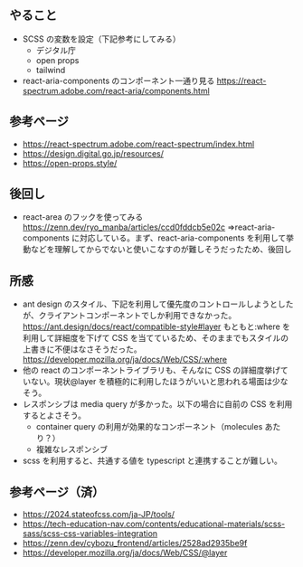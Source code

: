## やること

- SCSS の変数を設定（下記参考にしてみる）
  - デジタル庁
  - open props
  - tailwind
- react-aria-components のコンポーネント一通り見る
  https://react-spectrum.adobe.com/react-aria/components.html

## 参考ページ

- https://react-spectrum.adobe.com/react-spectrum/index.html
- https://design.digital.go.jp/resources/
- https://open-props.style/

## 後回し

- react-area のフックを使ってみる
  https://zenn.dev/ryo_manba/articles/ccd0fddcb5e02c
  ⇒react-aria-components に対応している。まず、react-aria-components を利用して挙動などを理解してからでないと使いこなすのが難しそうだったため、後回し

## 所感

- ant design のスタイル、下記を利用して優先度のコントロールしようとしたが、クライアントコンポーネントでしか利用できなかった。
  https://ant.design/docs/react/compatible-style#layer
  もともと:where を利用して詳細度を下げて CSS を当てているため、そのままでもスタイルの上書きに不便はなさそうだった。
  https://developer.mozilla.org/ja/docs/Web/CSS/:where
- 他の react のコンポーネントライブラリも、そんなに CSS の詳細度挙げていない。現状@layer を積極的に利用したほうがいいと思われる場面は少なそう。
- レスポンシブは media query が多かった。以下の場合に自前の CSS を利用するとよさそう。
  - container query の利用が効果的なコンポーネント（molecules あたり？）
  - 複雑なレスポンシブ
- scss を利用すると、共通する値を typescript と連携することが難しい。

## 参考ページ（済）

- https://2024.stateofcss.com/ja-JP/tools/
- https://tech-education-nav.com/contents/educational-materials/scss-sass/scss-css-variables-integration
- https://zenn.dev/cybozu_frontend/articles/2528ad2935be9f
- https://developer.mozilla.org/ja/docs/Web/CSS/@layer
